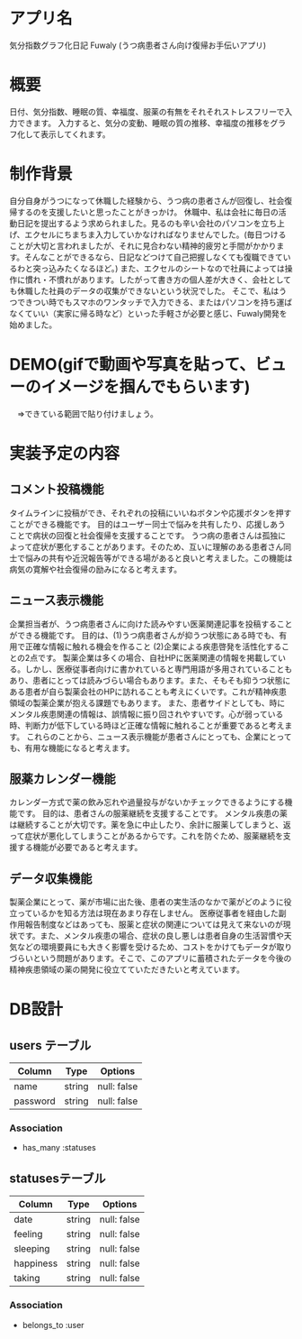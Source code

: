 # アプリ名
気分指数グラフ化日記 Fuwaly (うつ病患者さん向け復帰お手伝いアプリ)

# 概要
日付、気分指数、睡眠の質、幸福度、服薬の有無をそれそれストレスフリーで入力できます。
入力すると、気分の変動、睡眠の質の推移、幸福度の推移をグラフ化して表示してくれます。

# 制作背景
自分自身がうつになって休職した経験から、うつ病の患者さんが回復し、社会復帰するのを支援したいと思ったことがきっかけ。
休職中、私は会社に毎日の活動日記を提出するよう求められました。見るのも辛い会社のパソコンを立ち上げ、エクセルにちまちま入力していかなければなりませんでした。(毎日つけることが大切と言われましたが、それに見合わない精神的疲労と手間がかかります。そんなことができるなら、日記などつけて自己把握しなくても復職できているわと突っ込みたくなるほど。)
また、エクセルのシートなので社員によっては操作に慣れ・不慣れがあります。したがって書き方の個人差が大きく、会社としても休職した社員のデータの収集ができないという状況でした。
そこで、私はうつできつい時でもスマホのワンタッチで入力できる、またはパソコンを持ち運ばなくていい（実家に帰る時など）といった手軽さが必要と感じ、Fuwaly開発を始めました。

# DEMO(gifで動画や写真を貼って、ビューのイメージを掴んでもらいます)
　⇒できている範囲で貼り付けましょう。

# 実装予定の内容
## コメント投稿機能
タイムラインに投稿ができ、それぞれの投稿にいいねボタンや応援ボタンを押すことができる機能です。
目的はユーザー同士で悩みを共有したり、応援しあうことで病状の回復と社会復帰を支援することです。
うつ病の患者さんは孤独によって症状が悪化することがあります。そのため、互いに理解のある患者さん同士で悩みの共有や近況報告等ができる場があると良いと考えました。この機能は病気の寛解や社会復帰の励みになると考えます。

## ニュース表示機能
企業担当者が、うつ病患者さんに向けた読みやすい医薬関連記事を投稿することができる機能です。
目的は、(1)うつ病患者さんが抑うつ状態にある時でも、有用で正確な情報に触れる機会を作ること (2)企業による疾患啓発を活性化することの2点です。
製薬企業は多くの場合、自社HPに医薬関連の情報を掲載している。しかし、医療従事者向けに書かれていると専門用語が多用されていることもあり、患者にとっては読みづらい場合もあります。また、そもそも抑うつ状態にある患者が自ら製薬会社のHPに訪れることも考えにくいです。これが精神疾患領域の製薬企業が抱える課題でもあります。
また、患者サイドとしても、時にメンタル疾患関連の情報は、誤情報に振り回されやすいです。心が弱っている時、判断力が低下している時ほど正確な情報に触れることが重要であると考えます。
これらのことから、ニュース表示機能が患者さんにとっても、企業にとっても、有用な機能になると考えます。

## 服薬カレンダー機能
カレンダー方式で薬の飲み忘れや過量投与がないかチェックできるようにする機能です。
目的は、患者さんの服薬継続を支援することです。
メンタル疾患の薬は継続することが大切です。薬を急に中止したり、余計に服薬してしまうと、返って症状が悪化してしまうことがあるからです。これを防ぐため、服薬継続を支援する機能が必要であると考えます。

## データ収集機能
製薬企業にとって、薬が市場に出た後、患者の実生活のなかで薬がどのように役立っているかを知る方法は現在あまり存在しません。
医療従事者を経由した副作用報告制度などはあっても、服薬と症状の関連については見えて来ないのが現状です。また、メンタル疾患の場合、症状の良し悪しは患者自身の生活習慣や天気などの環境要員にも大きく影響を受けるため、コストをかけてもデータが取りづらいという問題があります。そこで、このアプリに蓄積されたデータを今後の精神疾患領域の薬の開発に役立てていただきたいと考えています。

# DB設計
## users テーブル

| Column         | Type   | Options     |
| -------------- | ------ | ----------- |
| name           | string | null: false |
| password       | string | null: false |

### Association

- has_many :statuses


##  statusesテーブル

| Column         | Type   | Options     |
| -------------- | ------ | ----------- |
| date           | string | null: false |
| feeling        | string | null: false |
| sleeping       | string | null: false |
| happiness      | string | null: false |
| taking         | string | null: false |

### Association

- belongs_to :user
